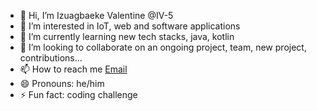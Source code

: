 - 👋 Hi, I’m Izuagbaeke Valentine @IV-5
- 👀 I’m interested in IoT, web and software applications
- 🌱 I’m currently learning new tech stacks, java, kotlin
- 💞️ I’m looking to collaborate on an ongoing project, team, new project, contributions...
- 📫 How to reach me [Email](spindeveloper70@gmail.com)
- 😄 Pronouns: he/him
- ⚡ Fun fact: coding challenge

<!---
IV-5/IV-5 is a ✨ special ✨ repository because its `README.md` (this file) appears on your GitHub profile.
You can click the Preview link to take a look at your changes.
--->
